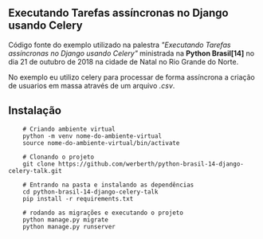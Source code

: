 ## Executando Tarefas assíncronas no Django usando Celery

Código fonte do exemplo utilizado na palestra *"Executando Tarefas assíncronas no Django usando Celery"* ministrada na **Python Brasil[14]** no dia 21 de outubro de 2018 na cidade de Natal no Rio Grande do Norte.

No exemplo eu utilizo celery para processar de forma assíncrona a criação de usuarios em massa através de um arquivo *.csv*.

## Instalação
```
    # Criando ambiente virtual
    python -m venv nome-do-ambiente-virtual
    source nome-do-ambiente-virtual/bin/activate

    # Clonando o projeto
    git clone https://github.com/werberth/python-brasil-14-django-celery-talk.git

    # Entrando na pasta e instalando as dependências
    cd python-brasil-14-django-celery-talk
    pip install -r requirements.txt
    
    # rodando as migrações e executando o projeto
    python manage.py migrate
    python manage.py runserver
```
